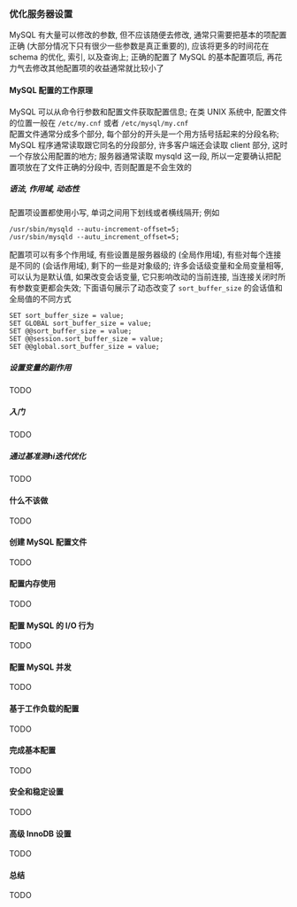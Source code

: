 ### 优化服务器设置
MySQL 有大量可以修改的参数, 但不应该随便去修改, 通常只需要把基本的项配置正确 (大部分情况下只有很少一些参数是真正重要的), 应该将更多的时间花在 schema 的优化, 索引, 以及查询上; 正确的配置了 MySQL 的基本配置项后, 再花力气去修改其他配置项的收益通常就比较小了

#### MySQL 配置的工作原理
MySQL 可以从命令行参数和配置文件获取配置信息; 在类 UNIX 系统中, 配置文件的位置一般在 `/etc/my.cnf` 或者 `/etc/mysql/my.cnf`   
配置文件通常分成多个部分, 每个部分的开头是一个用方括号括起来的分段名称; MySQL 程序通常读取跟它同名的分段部分, 许多客户端还会读取 client 部分, 这时一个存放公用配置的地方; 服务器通常读取 mysqld 这一段, 所以一定要确认把配置项放在了文件正确的分段中, 否则配置是不会生效的

##### 语法, 作用域, 动态性
配置项设置都使用小写, 单词之间用下划线或者横线隔开; 例如
```
/usr/sbin/mysqld --autu-increment-offset=5;
/usr/sbin/mysqld --autu_increment_offset=5;
```
配置项可以有多个作用域, 有些设置是服务器级的 (全局作用域), 有些对每个连接是不同的 (会话作用域), 剩下的一些是对象级的; 许多会话级变量和全局变量相等, 可以认为是默认值, 如果改变会话变量, 它只影响改动的当前连接, 当连接关闭时所有参数变更都会失效; 下面语句展示了动态改变了 `sort_buffer_size` 的会话值和全局值的不同方式
```
SET sort_buffer_size = value;
SET GLOBAL sort_buffer_size = value;
SET @@sort_buffer_size = value;
SET @@session.sort_buffer_size = value;
SET @@global.sort_buffer_size = value;
```

##### 设置变量的副作用
TODO

##### 入门
TODO

##### 通过基准测hi迭代优化
TODO

#### 什么不该做
TODO

#### 创建 MySQL 配置文件
TODO
#### 配置内存使用
TODO
#### 配置 MySQL 的 I/O 行为
TODO
#### 配置 MySQL 并发
TODO
#### 基于工作负载的配置
TODO
#### 完成基本配置
TODO
#### 安全和稳定设置
TODO
#### 高级 InnoDB 设置
TODO

#### 总结
TODO

